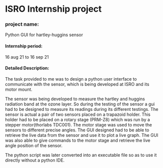 # ISRO Internship project

### project name: 

Python GUI for hartley-huggins sensor

#### Internship period: 
16 aug 21 to 16 sep 21

#### Detailed Description:
The task provided to me was to design a python user interface to communicate with the sensor, which is being developed at ISRO and its motor mount. 

The sensor was being developed to measure the hartley and huggins radiation band at the ozone layer. So during the testing of the sensor a gui had to be designed to measure its readings during its different testings. The sensor is actual a pair of two sensors placed on a trapazoid holder. This holder had to be placed on a rotary stage (PRM-Z8) which was run by a stepper motor(thorlabs TDC001). The motor stage was used to move the sensors to different precise angles. The GUI designed had to be able to retrieve the live data from the sensor and use it to plot a live graph. The GUI was also able to give commands to the motor stage and retrieve the live angle position of the sensor.

The python script was later converted into an executable file so as to use it directly without a python IDE.
